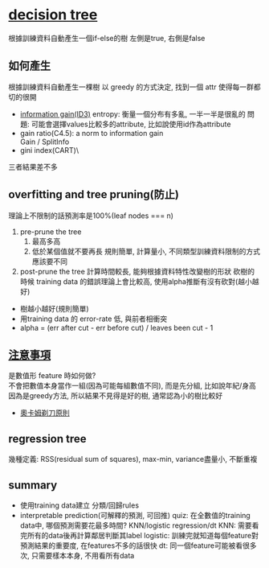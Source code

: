 # [decision tree](https://www.youtube.com/watch?v=8MR5sRyd6zQ&list=PL1f_B9coMEeDnlocZvO4vREgupj3TWhh5&index=2&t=0s)

根據訓練資料自動產生一個if-else的樹
左側是true, 右側是false
## 如何產生
根據訓練資料自動產生一棵樹
以 greedy 的方式決定, 找到一個 attr 使得每一群都切的很開
* [information gain(ID3)](https://www.youtube.com/watch?v=w_zsmInRBlw&list=PL1f_B9coMEeDnlocZvO4vREgupj3TWhh5&index=2)
entropy: 衡量一個分布有多亂, 一半一半是很亂的
問題: 可能會選擇values比較多的attribute, 比如說使用id作為attribute
* gain ratio(C4.5): a norm to information gain\
Gain / SplitInfo
* gini index(CART)\

三者結果差不多

## overfitting and tree pruning(防止)
理論上不限制的話預測率是100%(leaf nodes === n)
1. pre-prune the tree
   1. 最高多高
   2. 低於某個值就不要再長
規則簡單, 計算量小, 不同類型訓練資料限制的方式應該要不同
2. post-prune the tree
計算時間較長, 能夠根據資料特性改變樹的形狀
砍樹的時候 training data 的錯誤理論上會比較高, 使用alpha推斷有沒有砍對(越小越好)
* 樹越小越好(規則簡單)
* 用training data 的 error-rate 低, 與前者相衝突
* alpha = (err after cut - err before cut) / leaves been cut - 1
## [注意事項](https://www.youtube.com/watch?v=qICHitE2Dks&list=PL1f_B9coMEeDnlocZvO4vREgupj3TWhh5&index=10)
是數值形 feature 時如何做?\
不會把數值本身當作一組(因為可能每組數值不同), 而是先分組, 比如說年紀/身高\
因為是greedy方法, 所以結果不見得是好的樹, 通常認為小的樹比較好
* [奧卡姆剃刀原則](https://zh.wikipedia.org/wiki/%E5%A5%A5%E5%8D%A1%E5%A7%86%E5%89%83%E5%88%80)

## regression tree
幾種定義: RSS(residual sum of squares), max-min, variance盡量小, 不斷重複
## summary
* 使用training data建立 分類/回歸rules
* interpretable prediction(可解釋的預測, 可回推)
quiz: 在全數值的training data中, 哪個預測需要花最多時間? KNN/logistic regression/dt
KNN: 需要看完所有的data後再計算鄰居判斷其label
logistic: 訓練完就知道每個feature對預測結果的重要度, 在features不多的話很快
dt: 同一個feature可能被看很多次, 只需要樣本本身,  不用看所有data
